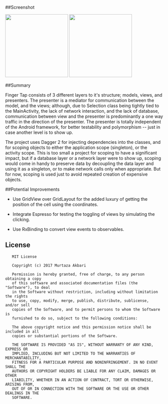 
##Screenshot


<img src="http://i.imgur.com/KMV36hf.png" width="200"/> <img src="http://i.imgur.com/A72Nro0.png" width="200"/>

##Summary

Finger Tap consists of 3 different layers to it's structure; models, views, and presenters.
The presenter is a mediator for communication between the model, and the views; although, due to
Selection class being tightly tied to the MainActivity, the lack of network interaction, and the
lack of database, communication between view and the presenter is predominantly a one way traffic
in the direction of the presenter. The presenter is totally independent of the Android framework,
for better testability and polymorphism -- just in case another level is to show up.

The project uses Dagger 2 for injecting dependencies into the classes, and for scoping objects to either the
application scope (singleton), or the activity scope. This is too small a project for scoping to
have a significant impact, but if a database layer or a network layer were to show up, scoping would
come in handy to preserve data by decoupling the data layer and using it as a singleton,
or to make network calls only when appropriate. But for now, scoping is used just to avoid
repeated creation of expensive objects.

##Potential Improvements

- Use GridView over GridLayout for the added luxury of getting the position of the cell
using the coordinates.

- Integrate Espresso for testing the toggling of views by simulating the clicking.

- Use RxBinding to convert view events to observables.

## License

       MIT License

       Copyright (c) 2017 Murtaza Akbari

       Permission is hereby granted, free of charge, to any person obtaining a copy
       of this software and associated documentation files (the "Software"), to deal
       in the Software without restriction, including without limitation the rights
       to use, copy, modify, merge, publish, distribute, sublicense, and/or sell
       copies of the Software, and to permit persons to whom the Software is
       furnished to do so, subject to the following conditions:

       The above copyright notice and this permission notice shall be included in all
       copies or substantial portions of the Software.

       THE SOFTWARE IS PROVIDED "AS IS", WITHOUT WARRANTY OF ANY KIND, EXPRESS OR
       IMPLIED, INCLUDING BUT NOT LIMITED TO THE WARRANTIES OF MERCHANTABILITY,
       FITNESS FOR A PARTICULAR PURPOSE AND NONINFRINGEMENT. IN NO EVENT SHALL THE
       AUTHORS OR COPYRIGHT HOLDERS BE LIABLE FOR ANY CLAIM, DAMAGES OR OTHER
       LIABILITY, WHETHER IN AN ACTION OF CONTRACT, TORT OR OTHERWISE, ARISING FROM,
       OUT OF OR IN CONNECTION WITH THE SOFTWARE OR THE USE OR OTHER DEALINGS IN THE
       SOFTWARE.
